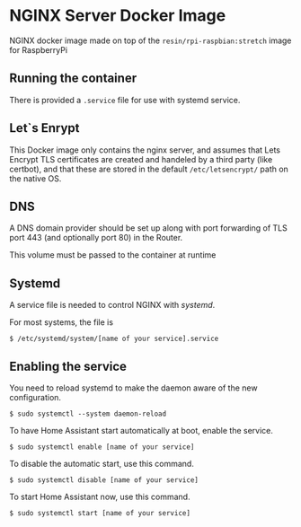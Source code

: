 # NGINX Server Docker Image

NGINX docker image made on top of the `resin/rpi-raspbian:stretch` image for RaspberryPi

## Running the container

There is provided a `.service` file for use with systemd service.

## Let`s Enrypt

This Docker image only contains the nginx server, and assumes that Lets Encrypt TLS certificates 
are created and handeled by a third party (like certbot), and that these are stored in the default 
`/etc/letsencrypt/` path on the native OS.

## DNS

A DNS domain provider should be set up along with port forwarding of TLS port 443 (and optionally port 80)
in the Router.

This volume must be passed to the container at runtime

## Systemd

A service file is needed to control NGINX with *systemd*.

For most systems, the file is

    $ /etc/systemd/system/[name of your service].service

## Enabling the service

You need to reload systemd to make the daemon aware of the new configuration.

	$ sudo systemctl --system daemon-reload

To have Home Assistant start automatically at boot, enable the service.

	$ sudo systemctl enable [name of your service]

To disable the automatic start, use this command.

	$ sudo systemctl disable [name of your service]

To start Home Assistant now, use this command.

	$ sudo systemctl start [name of your service]
